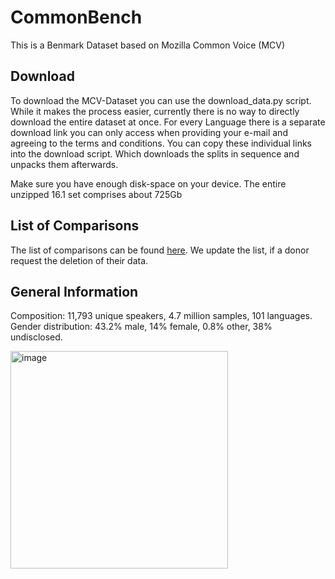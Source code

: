 # CommonBench

This is a Benmark Dataset based on  Mozilla Common Voice (MCV)

## Download
To download the MCV-Dataset you can use the download_data.py script. While it makes the process easier, currently there is no way to directly download the entire dataset at once. For every Language there is a separate download link you can only access when providing your e-mail and agreeing to the terms and conditions.
You can copy these individual links into the download script. Which downloads the splits in sequence and unpacks them afterwards. 

Make sure you have enough disk-space on your device. The entire unzipped 16.1 set comprises about 725Gb

## List of Comparisons

The list of comparisons can be found [here](https://cloud.ovgu.de/s/MGXi8ijXHSpsjEc).
We update the list, if a donor request the deletion of their data.

## General Information
Composition:
11,793 unique speakers, 4.7 million samples, 101 languages.
Gender distribution: 43.2% male, 14% female, 0.8% other, 38% undisclosed.

<img width="348" alt="image" src="https://github.com/user-attachments/assets/7a40771a-fd88-4ad3-9935-8fc4b2eb1b60">






